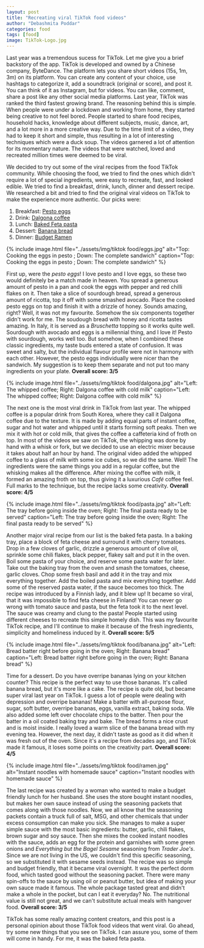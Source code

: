 ```yaml
---
layout: post
title: "Recreating viral TikTok food videos"
author: "Debashmita Poddar"
categories: food
tags: [food]
image: TikTok-Logo.jpg
---
```


Last year was a tremendous sucess for TikTok. Let me give you a brief backstory of the app. TikTok is developed and owned by a Chinese company, ByteDance.
The platform lets you share short videos (15s, 1m, 3m) on its platform. You can create any content of your choice, use hashtags to categorize it, add 
a soundtrack (original or score), and post it. You can think of it as Instagram, but for videos. You can like, comment, share a post like any other social
media platforms. Last year, TikTok was ranked the third fastest growing brand. The reasoning behind this is simple. When people were under a lockdown and 
working from home, they started being creative to not feel bored. People started to share food recipes, household hacks, knowledge about different subjects,
music, dance, art, and a lot more in a more creative way. Due to the time limit of a video, they had to keep it short and simple, thus resulting in a lot of
interesting techniques which were a duck soup. The videos garnered a lot of attention for its momentary nature. The videos that were watched, loved and
recreated million times were deemed to be viral.

We decided to try out some of the viral recipes from the food TikTok community. While choosing the food, we tried to find the ones which didn't require a lot
of special ingredients, were easy to recreate, fast, and looked edible. We tried to find a breakfast, drink, lunch, dinner and dessert
recipe. We researched a bit and tried to find the original viral videos on TikTok to make the experience more authentic. Our picks were:

1. Breakfast: <a target="blank" href="https://tiktok.com/@amywilichowski/video/6955536851595758853">Pesto eggs</a> 
2. Drink: <a target="blank" href="https://tiktok.com/@imhannahcho/video/6802754868902710533">Dalgona coffee</a>
3. Lunch: <a target="blank" href="https://tiktok.com/@liemessa/video/6923943550111550726">Baked Feta pasta</a>
4. Dessert: <a target="blank" href="https://tiktok.com/@cookingwithshereen/video/6805684184099622150">Banana bread</a>
5. Dinner: <a target="blank" href="https://tiktok.com/@westnest4/video/6921498209642679557">Budget Ramen</a>



{% 
include image.html 
file="../assets/img/tiktok food/eggs.jpg" 
alt="Top: Cooking the eggs in pesto ; Down: The complete sandwich" 
caption="Top: Cooking the eggs in pesto ; Down: The complete sandwich" 
%}


First up, were the *pesto eggs*! I love pesto and I love eggs, so these two would definitely be a match made in heaven. You spread a generous amount of pesto 
in a pan and cook the eggs with pepper and red chilli flakes on it. Then take a slice of sourdough bread, spread a generous amount of ricotta, top it off with
some smashed avocado. Place the cooked pesto eggs on top and finish it with a drizzle of honey. Sounds amazing, right? Well, it was not my favourite. Somehow
the six components together didn't work for me. The soudough bread with honey and ricotta tastes amazing. In Italy, it is served as a *Bruschetta* topping so
it works quite well. Sourdough with avocado and eggs is a millennial thing, and I love it! Pesto with sourdough, works well too. But somehow, when I combined
these classic ingredients, my taste buds entered a state of confusion. It was sweet and salty, but the individual flavour profile were not in harmony with
each other. However, the pesto eggs individually were nicer than the sandwich. My suggestion is to keep them separate and not put too many ingredients on your 
plate. **Overall score: 3/5**




{% 
include image.html 
file="../assets/img/tiktok food/dalgona.jpg" 
alt="Left: The whipped coffee; Right: Dalgona coffee with cold milk" 
caption="Left: The whipped coffee; Right: Dalgona coffee with cold milk" 
%}


The next one is the most viral drink in TikTok from last year. The whipped coffee is a popular drink from South Korea, where they call it Dalgona coffee due to
the texture. It is made by adding equal parts of instant coffee, sugar and hot water and whipped until it starts forming soft peaks. Then we mix it with hot or
cold milk, that gives the coffee a caffeteria kind of froth on top. In most of the videos we saw on TikTok, the whipping was done by hand with a whisk or fork, but
we decided to use an electric mixer because it takes about half an hour by hand. The original video added the whipped coffee to a glass of milk with some ice
cubes, so we did the same. Well! The ingredients were the same things you add in a regular coffee, but the whisking makes all the difference. After mixing the
coffee with milk, it formed an amazing froth on top, thus giving it a luxurious *Café* coffee feel. Full marks to the technique, but the recipe lacks some
creativity. **Overall score: 4/5**




{% 
include image.html 
file="../assets/img/tiktok food/pasta.jpg" 
alt="Left: The tray before going inside the oven; Right: The final pasta ready to be served" 
caption="Left: The tray before going inside the oven; Right: The final pasta ready to be served" 
%}


Another major viral recipe from our list is the baked feta pasta. In a baking tray, place a block of feta cheese and surround it with cherry tomatoes. Drop in a
few cloves of garlic, drizzle a generous amount of olive oil, sprinkle some chili flakes, black pepper, flakey salt and put it in the oven. Boil some pasta of
your choice, and reserve some pasta water for later. Take out the baking tray from the oven and smash the tomatoes, cheese, garlic cloves. Chop some fresh basil and 
add it in the tray and mix everything together. Add the boiled pasta and mix everything together. Add some of the reserved pasta water, if the sauce becomes too
thick. The recipe was introduced by a Finnish lady, and it blew up! It became so viral, that it was impossible to find feta cheese in Finland! You can never go
wrong with tomato sauce and pasta, but the feta took it to the next level. The sauce was creamy and clung to the pasta! People started using different cheeses to
recreate this simple homely dish. This was my favourite TikTok recipe, and I'll continue to make it because of the fresh ingredients, simplicity and homeliness 
induced by it. **Overall score: 5/5**




{% 
include image.html 
file="../assets/img/tiktok food/banana.jpg" 
alt="Left: Bread batter right before going in the oven; Right: Banana bread" 
caption="Left: Bread batter right before going in the oven; Right: Banana bread" 
%}


Time for a dessert. Do you have overripe bananas lying on your kitchen counter? This recipe is the perfect way to use those bananas. It's called banana bread,
but it's more like a cake. The recipe is quite old, but became super viral last year on TikTok. I guess a lot of people were dealing with depression and overripe
bananas! Make a batter with all-purpose flour, sugar, soft butter, overripe bananas, eggs, vanilla extract, baking soda. We also added some left over chocolate
chips to the batter. Then pour the batter in a oil coated baking tray and bake. The bread forms a nice crust and is moist inside. I really loved a warm slice 
of the banana bread with my evening tea. However, the next day, it didn't taste as good as it did when it was fresh out of the oven. Since it's a recipe from decades
ago, and TikTok made it famous, it loses some points on the creativity part. **Overall score: 4/5**



{% 
include image.html 
file="../assets/img/tiktok food/ramen.jpg" 
alt="Instant noodles with homemade sauce" 
caption="Instant noodles with homemade sauce" 
%}

The last recipe was created by a woman who wanted to make a budget friendly lunch for her husband. She uses the store bought instant noodles, but makes her own sauce
instead of using the seasoning packets that comes along with those noodles. Now, we all know that the seasoning packets contain a truck full of salt, MSG, and
other chemicals that under excess consumption can make you sick. She manages to make a super simple sauce with the most basic ingredients: butter, garlic, chili
flakes, brown sugar and soy sauce. Then she mixes the cooked instant noodles with the sauce, adds an egg for the protein and garnishes with some green onions and 
*Everything but the Bagel Sesame* seasoning from *Trader Joe's*. Since we are not living in the US, we couldn't find this specific seasoning, so we substituted 
it with sesame seeds instead. The recipe was so simple and budget friendly, that it became viral overnight. It was the perfect dorm food, which tasted good
without the seasoning packet. There were many spin-offs to the sauce by using oil or peanut butter, but idea of making your own sauce made it famous. The
whole package tasted great and didn't make a whole in the pocket, but can I eat it everyday? No. The nutritional value is still not great, and we can't 
substitute actual meals with hangover food. **Overall score: 3/5**




TikTok has some really amazing content creators, and this post is a personal opinion about those TikTok food videos that went viral. Go ahead, try some new
things that you see on TikTok. I can assure you, some of them will come in handy. For me, it was the baked feta pasta.
